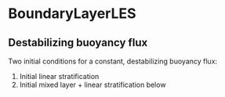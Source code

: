 # BoundaryLayerLES

## Destabilizing buoyancy flux

Two initial conditions for a constant, destabilizing buoyancy flux:

1. Initial linear stratification
2. Initial mixed layer + linear stratification below
